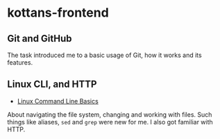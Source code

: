 # kottans-frontend


## Git and GitHub 

The task introduced me to a basic usage of Git, how it works and its features.

## Linux CLI, and HTTP

* [Linux Command Line Basics](task_linux_cli/2018-11-04_214915.jpg)

About navigating the file system, changing and working with files. Such things like aliases, `sed` and `grep` were new for me. I also got familiar with HTTP.


